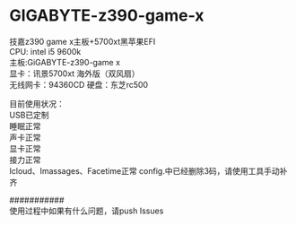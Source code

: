 # GIGABYTE-z390-game-x  
技嘉z390 game x主板+5700xt黑苹果EFI  
 CPU: intel i5 9600k  
 主板:GiGABYTE-z390-game x  
 显卡：讯景5700xt 海外版（双风扇）  
 无线网卡：94360CD
 硬盘：东芝rc500

目前使用状况：  
  USB已定制  
  睡眠正常  
  声卡正常  
  显卡正常  
  接力正常  
  Icloud、Imassages、Facetime正常 
config.中已经删除3码，请使用工具手动补齐  


 
###########  
使用过程中如果有什么问题，请push Issues  

######  

